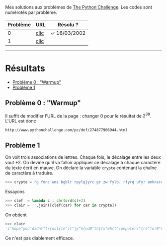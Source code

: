 Mes solutions aux problèmes de [The Python Challenge](http://www.pythonchallenge.com/). Les codes sont numérotés par problème.

| **Problème** | **URL**                                                | **Résolu ?** |
|--------------|--------------------------------------------------------|--------------|
| 0            | [clic](http://www.pythonchallenge.com/pc/def/0.html)   | ✓ 16/03/2002 |
| 1            | [clic](http://www.pythonchallenge.com/pc/def/map.html) |

---

# Résultats <!-- omit in toc -->

- [Problème 0 : "Warmup"](#problème-0--warmup)
- [Problème 1](#problème-1)

## Problème 0 : "Warmup"

Il suffit de modifier l'URL de la page : changer $0$ pour le résultat de $2^{38}$. L'URL est donc

```
http://www.pythonchallenge.com/pc/def/274877906944.html
```

## Problème 1

On voit trois associations de lettres. Chaque fois, le décalage entre les deux vaut +2. On devine qu'il va falloir appliquer ce décalage à chaque caractère du texte écrit en mauve.
On déclare la variable `crypte` contenant la chaîne de caractère à traduire.

```python
>>> crypte = "g fmnc wms bgblr rpylqjyrc gr zw fylb. rfyrq ufyr amknsrcpq ypc dmp. bmgle gr gl zw fylb gq glcddgagclr ylb rfyr'q ufw rfgq rcvr gq qm jmle. sqgle qrpgle.kyicrpylq() gq pcamkkclbcb. lmu ynnjw ml rfc spj."
```

Essayons

```python
>>> clef  = lambda c : chr(ord(c)+2)
>>> clair = ''.join([clef(car) for car in crypte])
```

On obtient

```python
>>> clair
'i"hope"you"didnt"tr{nsl{te"it"|y"h{nd0"th{ts"wh{t"computers"{re"for0"doing"it"in"|y"h{nd"is"inefficient"{nd"th{t)s"why"this"text"is"so"long0"using"string0m{ketr{ns*+"is"recommended0"now"{pply"on"the"url0'
```

Ce n'est pas diablement efficace.